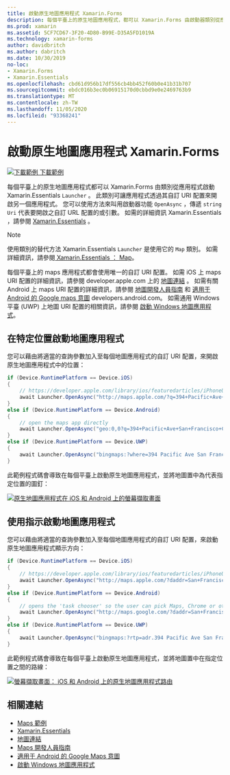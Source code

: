 ```yaml
---
title: 啟動原生地圖應用程式 Xamarin.Forms
description: 每個平臺上的原生地圖應用程式，都可以 Xamarin.Forms 由啟動器類別從應用程式啟動 Xamarin.Essentials 。
ms.prod: xamarin
ms.assetid: 5CF7CD67-3F20-4D80-B99E-D35A5FD1019A
ms.technology: xamarin-forms
author: davidbritch
ms.author: dabritch
ms.date: 10/30/2019
no-loc:
- Xamarin.Forms
- Xamarin.Essentials
ms.openlocfilehash: cbd61d956b17df556cb4bb452f60b0e41b31b707
ms.sourcegitcommit: ebdc016b3ec0b06915170d0cbbd9e0e2469763b9
ms.translationtype: MT
ms.contentlocale: zh-TW
ms.lasthandoff: 11/05/2020
ms.locfileid: "93368241"
---
```

# <a name="launch-the-native-map-app-from-xamarinforms"></a>啟動原生地圖應用程式 Xamarin.Forms

[![下載範例](~/media/shared/download.png) 下載範例](/samples/xamarin/xamarin-forms-samples/workingwithmaps)

每個平臺上的原生地圖應用程式都可以 Xamarin.Forms 由類別從應用程式啟動 Xamarin.Essentials `Launcher` 。 此類別可讓應用程式透過其自訂 URI 配置來開啟另一個應用程式。 您可以使用方法來叫用啟動器功能 `OpenAsync` ，傳遞 `string` `Uri` 代表要開啟之自訂 URL 配置的或引數。 如需的詳細資訊 Xamarin.Essentials ，請參閱 [Xamarin.Essentials](~/essentials/index.md?context=xamarin/xamarin-forms) 。

> [!NOTE]
> 使用類別的替代方法 Xamarin.Essentials `Launcher` 是使用它的 `Map` 類別。 如需詳細資訊，請參閱[ Xamarin.Essentials ： Map](~/essentials/maps.md?context=xamarin/xamarin-forms)。

每個平臺上的 maps 應用程式都會使用唯一的自訂 URI 配置。 如需 iOS 上 maps URI 配置的詳細資訊，請參閱 developer.apple.com 上的 [地圖連結](https://developer.apple.com/library/archive/featuredarticles/iPhoneURLScheme_Reference/MapLinks/MapLinks.html) 。 如需有關 Android 上 maps URI 配置的詳細資訊，請參閱 [地圖開發人員指南](https://developer.android.com/guide/components/intents-common.html#Maps) 和 [適用于 Android 的 Google maps 意圖](https://developers.google.com/maps/documentation/urls/android-intents) developers.android.com。 如需通用 Windows 平臺 (UWP) 上地圖 URI 配置的相關資訊，請參閱 [啟動 Windows 地圖應用程式](/windows/uwp/launch-resume/launch-maps-app)。

## <a name="launch-the-map-app-at-a-specific-location"></a>在特定位置啟動地圖應用程式

您可以藉由將適當的查詢參數加入至每個地圖應用程式的自訂 URI 配置，來開啟原生地圖應用程式中的位置：

```csharp
if (Device.RuntimePlatform == Device.iOS)
{
    // https://developer.apple.com/library/ios/featuredarticles/iPhoneURLScheme_Reference/MapLinks/MapLinks.html
    await Launcher.OpenAsync("http://maps.apple.com/?q=394+Pacific+Ave+San+Francisco+CA");
}
else if (Device.RuntimePlatform == Device.Android)
{
    // open the maps app directly
    await Launcher.OpenAsync("geo:0,0?q=394+Pacific+Ave+San+Francisco+CA");
}
else if (Device.RuntimePlatform == Device.UWP)
{
    await Launcher.OpenAsync("bingmaps:?where=394 Pacific Ave San Francisco CA");
}
```

此範例程式碼會導致在每個平臺上啟動原生地圖應用程式，並將地圖置中為代表指定位置的圖釘：

[![原生地圖應用程式在 iOS 和 Android 上的螢幕擷取畫面](native-map-app-images/location.png "原生地圖應用程式")](native-map-app-images/location-large.png#lightbox "原生地圖應用程式")

## <a name="launch-the-map-app-with-directions"></a>使用指示啟動地圖應用程式

您可以藉由將適當的查詢參數加入至每個地圖應用程式的自訂 URI 配置，來啟動原生地圖應用程式顯示方向：

```csharp
if (Device.RuntimePlatform == Device.iOS)
{
    // https://developer.apple.com/library/ios/featuredarticles/iPhoneURLScheme_Reference/MapLinks/MapLinks.html
    await Launcher.OpenAsync("http://maps.apple.com/?daddr=San+Francisco,+CA&saddr=cupertino");
}
else if (Device.RuntimePlatform == Device.Android)
{
    // opens the 'task chooser' so the user can pick Maps, Chrome or other mapping app
    await Launcher.OpenAsync("http://maps.google.com/?daddr=San+Francisco,+CA&saddr=Mountain+View");
}
else if (Device.RuntimePlatform == Device.UWP)
{
    await Launcher.OpenAsync("bingmaps:?rtp=adr.394 Pacific Ave San Francisco CA~adr.One Microsoft Way Redmond WA 98052");
}
```

此範例程式碼會導致在每個平臺上啟動原生地圖應用程式，並將地圖置中在指定位置之間的路線：

[![螢幕擷取畫面： iOS 和 Android 上的原生地圖應用程式路由](native-map-app-images/directions.png "原生地圖應用程式指示")](native-map-app-images/directions-large.png#lightbox "原生地圖應用程式指示")

## <a name="related-links"></a>相關連結

- [Maps 範例](/samples/xamarin/xamarin-forms-samples/workingwithmaps)
- [Xamarin.Essentials](~/essentials/index.md?context=xamarin/xamarin-forms)
- [地圖連結](https://developer.apple.com/library/archive/featuredarticles/iPhoneURLScheme_Reference/MapLinks/MapLinks.html)
- [Maps 開發人員指南](https://developer.android.com/guide/components/intents-common.html#Maps)
- [適用于 Android 的 Google Maps 意圖](https://developers.google.com/maps/documentation/)
- [啟動 Windows 地圖應用程式](/windows/uwp/launch-resume/launch-maps-app)
